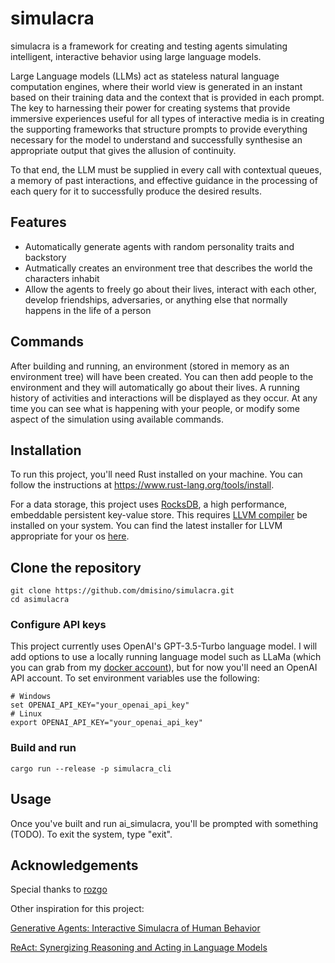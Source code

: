 # simulacra
simulacra is a framework for creating and testing agents simulating intelligent, interactive behavior using large language models.

Large Language models (LLMs) act as stateless natural language computation engines, where their world view is generated in an instant based on their training data and the context that is provided in each prompt. The key to harnessing their power for creating systems that provide immersive experiences useful for all types of interactive media is in creating the supporting frameworks that structure prompts to provide everything necessary for the model to understand and successfully synthesise an appropriate output that gives the allusion of continuity. 

To that end, the LLM must be supplied in every call with contextual queues, a memory of past interactions, and effective guidance in the processing of each query for it to successfully produce the desired results.

## Features

- Automatically generate agents with random personality traits and backstory
- Autmatically creates an environment tree that describes the world the characters inhabit
- Allow the agents to freely go about their lives, interact with each other, develop friendships, adversaries, or anything else that normally happens in the life of a person

## Commands

After building and running, an environment (stored in memory as an environment tree) will have been created. You can then add people to the environment and they will automatically go about their lives. A running history of activities and interactions will be displayed as they occur. At any time you can see what is happening with your people, or modify some aspect of the simulation using available commands. 

## Installation

To run this project, you'll need Rust installed on your machine. You can follow the instructions at https://www.rust-lang.org/tools/install.

For a data storage, this project uses [RocksDB](https://rocksdb.org/), a high performance, embeddable persistent key-value store. This requires [LLVM compiler](https://github.com/llvm/llvm-project) be installed on your system. You can find the latest installer for LLVM appropriate for your os [here](https://github.com/llvm/llvm-project/releases/). 

## Clone the repository
```
git clone https://github.com/dmisino/simulacra.git
cd asimulacra
```

### Configure API keys

This project currently uses OpenAI's GPT-3.5-Turbo language model. I will add options to use a locally running language model such as LLaMa (which you can grab from my [docker account](https://hub.docker.com/r/dmisino/dalai)), but for now you'll need an OpenAI API account. To set environment variables use the following:
```
# Windows
set OPENAI_API_KEY="your_openai_api_key"
# Linux
export OPENAI_API_KEY="your_openai_api_key"
```

### Build and run

```
cargo run --release -p simulacra_cli
```

## Usage

Once you've built and run ai_simulacra, you'll be prompted with something (TODO). To exit the system, type "exit".

## Acknowledgements

Special thanks to [rozgo](https://github.com/rozgo)

Other inspiration for this project:

[Generative Agents: Interactive Simulacra of Human Behavior](https://arxiv.org/pdf/2304.03442.pdf)

[ReAct: Synergizing Reasoning and Acting in Language Models](https://arxiv.org/pdf/2210.03629.pdf)
